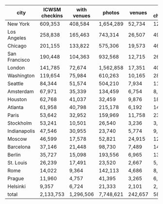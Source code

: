 | city          | ICWSM checkins | with venues |    photos |  venues | 2014 checkins |
|---------------|----------------|-------------|-----------|---------|---------------|
| New York      |        609,353 |     408,584 | 1,654,289 |  52,734 |       126,608 |
| Los Angeles   |        258,838 |     165,463 |   743,314 |  26,507 |        49,285 |
| Chicago       |        201,155 |     133,822 |   575,306 |  19,573 |        46,662 |
| San Francisco |        190,448 |     104,363 |   932,568 |  12,715 |        26,425 |
| London        |        141,785 |      72,674 | 1,562,858 |  17,351 |        40,391 |
| Washington    |        119,654 |      75,984 |   610,263 |  10,165 |        28,540 |
| Seattle       |         84,344 |      51,574 |   504,210 |   7,934 |        11,043 |
| Amsterdam     |         67,971 |      35,339 |   134,459 |   6,754 |         8,151 |
| Houston       |         62,768 |      41,037 |    32,459 |   9,876 |        18,098 |
| Atlanta       |         61,958 |      40,798 |   215,178 |   6,192 |        14,917 |
| Paris         |         53,642 |      32,952 |   159,969 |  11,758 |        23,686 |
| Stockholm     |         53,241 |      10,501 |    26,540 |   3,236 |         3,001 |
| Indianapolis  |         47,546 |      30,955 |    23,740 |   5,774 |         9,734 |
| Moscow        |         46,599 |      17,578 |    52,821 |  24,915 |       127,256 |
| Barcelona     |         37,146 |      21,448 |    98,730 |   7,489 |        14,852 |
| Berlin        |         35,727 |      15,098 |   193,556 |   6,965 |        13,216 |
| St. Louis     |         26,239 |      17,491 |    23,520 |   2,667 |         5,571 |
| Rome          |         14,022 |       9,364 |   142,113 |   4,686 |         8,430 |
| Prague        |         11,960 |       4,757 |    41,395 |   3,265 |         6,473 |
| Helsinki      |          9,357 |       6,724 |    21,333 |   2,101 |         2,711 |
| total         |      2,133,753 |   1,296,506 | 7,748,621 | 242,657 |       585,050 |